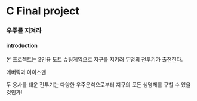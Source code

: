 # C Final project

### 우주를 지켜라
#### introduction
본 프로젝트는 2인용 도트 슈팅게임으로 지구를 지키러 두명의 전투기가 출전한다. 

메버릭과 아이스맨

두 용사를 태운 전투기는 다양한 우주운석으로부터 지구의 모든 생명체를 구할 수 있을 것인가!
